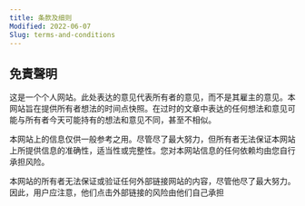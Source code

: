 ```yaml
---
title: 条款及细则
Modified: 2022-06-07
Slug: terms-and-conditions
---
```



## 免責聲明

这是一个个人网站。此处表达的意见代表所有者的意见，而不是其雇主的意见。本网站旨在提供所有者想法的时间点快照。在过时的文章中表达的任何想法和意见可能与所有者今天可能持有的想法和意见不同，甚至不相似。

本网站上的信息仅供一般参考之用。尽管尽了最大努力，但所有者无法保证本网站上所提供信息的准确性，适当性或完整性。您对本网站信息的任何依赖均由您自行承担风险。

本网站的所有者无法保证或验证任何外部链接网站的内容，尽管他尽了最大努力。因此，用户应注意，他们点击外部链接的风险由他们自己承担